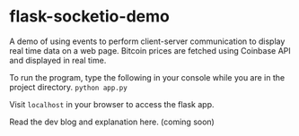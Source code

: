 # flask-socketio-demo
A demo of using events to perform client-server communication to display real time data on a web page. Bitcoin prices are fetched using Coinbase API and displayed in real time.

To run the program, type the following in your console while you are in the project directory.
```python app.py```

Visit `localhost` in your browser to access the flask app.

Read the dev blog and explanation here. (coming soon)
